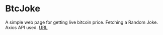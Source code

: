 # BtcJoke
A simple web page for getting live bitcoin price.
Fetching a Random Joke.
Axios API used.
[URL](https://rituraj-rai.github.io/BtcJoke/dadjoke.html)
